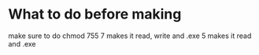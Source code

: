# What to do before making

make sure to do chmod 755
7 makes it read, write and .exe
5 makes it read and .exe

